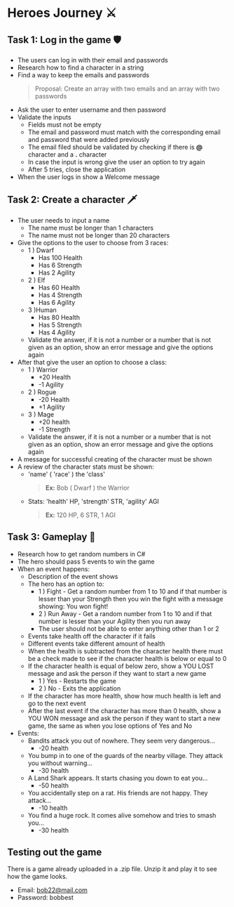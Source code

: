 # Heroes Journey ⚔

## Task 1: Log in the game 🛡
* The users can log in with their email and passwords
* Research how to find a character in a string
* Find a way to keep the emails and passwords
  > Proposal: Create an array with two emails and an array with two passwords
* Ask the user to enter username and then password
* Validate the inputs
	* Fields must not be empty
	* The email and password must match with the corresponding email and password that were added previously
	* The email filed should be validated by checking if there is **@** character and a **.** character
	* In case the input is wrong give the user an option to try again
	* After 5 tries, close the application
* When the user logs in show a Welcome message

## Task 2: Create a character 🗡
* The user needs to input a name
	* The name must be longer than 1 characters
	* The name must not be longer than 20 characters
* Give the options to the user to choose from 3 races:
	* 1 ) Dwarf
		* Has 100 Health
		* Has 6 Strength
		* Has 2 Agility
	* 2 ) Elf
		* Has 60 Health
		* Has 4 Strength
		* Has 6 Agility
	* 3 )Human
		* Has 80 Health
		* Has 5 Strength
		* Has 4 Agility
	* Validate the answer, if it is not a number or a number that is not given as an option, show an error message and give the options again
* After that give the user an option to choose a class:
	* 1 ) Warrior
		* +20 Health
		* -1 Agility
	* 2 ) Rogue
		* -20 Health
		* +1 Agility
	* 3 ) Mage
		* +20 health
		* -1 Strength
	* Validate the answer, if it is not a number or a number that is not given as an option, show an error message and give the options again
* A message for successful creating of the character must be shown
* A review of the character stats must be shown:
	* 'name' ( 'race' ) the 'class' 
		> **Ex:** Bob ( Dwarf ) the Warrior
	* Stats: 'health' HP, 'strength' STR, 'agility' AGI
	    > **Ex:** 120 HP, 6 STR, 1 AGI  
## Task 3: Gameplay 🏹
* Research how to get random numbers in C#
* The hero should pass 5 events to win the game
* When an event happens:
	* Description of the event shows 
	* The hero has an option to:
		* 1 ) Fight - Get a random number from 1 to 10 and if that number is lesser than your Strength then you win the fight with a message showing: You won fight!
		* 2 ) Run Away - Get a random number from 1 to 10 and if that number is lesser than your Agility then you run away
		* The user should not be able to enter anything other than 1 or 2
	* Events take health off the character if it fails
	* Different events take different amount of health
	* When the health is subtracted from the character health there must be a check made to see if the character health is below or equal to 0
	* If the character health is equal of below zero, show a YOU LOST message and ask the person if they want to start a new game
		* 1 ) Yes - Restarts the game 
		* 2 ) No - Exits the application
	* If the character has more health, show how much health is left and go to the next event
	* After the last event if the character has more than 0 health, show a YOU WON message and ask the person if they want to start a new game, the same as when you lose options of Yes and No
* Events:
	* Bandits attack you out of nowhere. They seem very dangerous...
		* -20 health
	* You bump in to one of the guards of the nearby village. They attack you without warning...
		* -30 health
	* A Land Shark appears. It starts chasing you down to eat you...
		* -50 health
	* You accidentally step on a rat. His friends are not happy. They attack... 
		* -10 health 
	* You find a huge rock. It comes alive somehow and tries to smash you...
		* -30 health 
		
## Testing out the game
There is a game already uploaded in a .zip file. Unzip it and play it to see how the game looks. 
* Email: bob22@mail.com
* Password: bobbest
